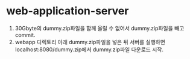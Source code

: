 web-application-server
======================

1. 30Gbyte의 dummy.zip파일을 함께 올릴 수 없어서 dummy.zip파일을 빼고 commit.
2. webapp 디렉토리 아래 dummy.zip파일을 넣은 뒤 서버를 실행하면 localhost:8080/dummy.zip에서 dummy.zip파일 다운로드 시작.
